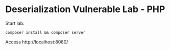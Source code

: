 # Deserialization Vulnerable Lab - PHP

Start lab:

```
composer install && composer server
```

Access http://localhost:8080/
